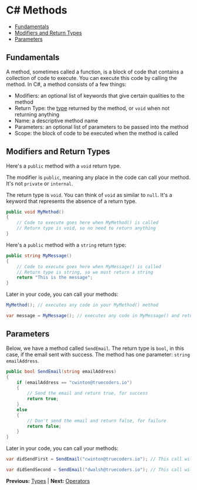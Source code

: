 # C# Methods

* [Fundamentals](#fundamentals)
* [Modifiers and Return Types](#modifiers-and-return-types)
* [Parameters](#parameters)

## Fundamentals

A method, sometimes called a function, is a block of code that contains a collection of code to execute. You can execute this code by calling the method. In C#, a method consists of a few things:

* Modifiers: an optional list of keywords that give certain qualities to the method
* Return Type: the [type](types.markdown) returned by the method, or `void` when not returning anything
* Name: a descriptive method name
* Parameters: an optional list of parameters to be passed into the method
* Scope: the block of code to be executed when the method is called

## Modifiers and Return Types

Here's a `public` method with a `void` return type.

The modifier is `public`, meaning any place in the code can call your method. It's not `private` or `internal`.

The return type is `void`. You can think of `void` as similar to `null`. It's a keyword that represents the absence of a return type.

```cs
public void MyMethod()
{
    // Code to execute goes here when MyMethod() is called
    // Return type is void, so no need to return anything
}
```

Here's a `public` method with a `string` return type:

```cs
public string MyMessage()
{
    // Code to execute goes here when MyMessage() is called
    // Return type is string, so we must return a string
    return "This is the message";
}
```

Later in your code, you can call your methods:

```cs
MyMethod(); // executes any code in your MyMethod() method

var message = MyMessage(); // executes any code in MyMessage() and returns a string
```

## Parameters

Below, we have a method called `SendEmail`. The return type is `bool`, in this case, if the email sent with success. The method has one parameter: `string emailAddress`.

```cs
public bool SendEmail(string emailAddress)
{
    if (emailAddress == "cwinton@truecoders.io")
    {
        // Send the email and return true, for success
        return true;
    }
    else
    {
        // Don't send the email and return false, for failure
        return false;
    }
}
```

Later in your code, you can call your methods:

```cs
var didSendFirst = SendEmail("cwinton@truecoders.io"); // This call will return true

var didSendSecond = SendEmail("dwalsh@truecoders.io"); // This call will return false
```

**Previous:** [Types](types.markdown) |
**Next:** [Operators](operators.markdown)
